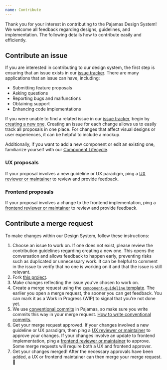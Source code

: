 ```yaml
---
name: Contribute
---
```


Thank you for your interest in contributing to the Pajamas Design System! We
welcome all feedback regarding designs, guidelines, and implementation. The
following details how to contribute easily and efficiently.

## Contribute an issue

If you are interested in contributing to our design system, the first step is
ensuring that an issue exists in our [issue tracker](https://gitlab.com/gitlab-org/gitlab-services/design.gitlab.com/issues).
There are many applications that an issue can have, including:

- Submitting feature proposals
- Asking questions
- Reporting bugs and malfunctions
- Obtaining support
- Enhancing code implementations

If you were unable to find a related issue in our [issue tracker](https://gitlab.com/gitlab-org/gitlab-services/design.gitlab.com/issues),
begin by [creating a new one](https://gitlab.com/gitlab-org/gitlab-services/design.gitlab.com/issues/new).
Creating an issue for each change allows us to easily track all proposals in one
place. For changes that affect visual designs or user experiences, it can be
helpful to include a mockup.

Additionally, if you want to add a new component or edit an existing one, familiarize yourself with our [Component Lifecycle](lifecycle).

### UX proposals

If your proposal involves a new guideline or UX paradigm, ping a
[UX reviewer or maintainer](https://about.gitlab.com/handbook/engineering/projects/#design.gitlab.com)
to review and provide feedback.

### Frontend proposals

If your proposal involves a change to the frontend implementation, ping a
[frontend reviewer or maintainer](https://about.gitlab.com/handbook/engineering/projects/#design.gitlab.com)
to review and provide feedback.

## Contribute a merge request

To make changes within our Design System, follow these instructions:

1. Choose an issue to work on. If one does not exist, please review the
   contribution guidelines regarding creating a new one. This opens the conversation
   and allows feedback to happen early, preventing risks such as duplicated or
   unnecessary work. It can be helpful to comment in the issue to verify that no one
   is working on it and that the issue is still relevant.
1. Fork [this project](https://gitlab.com/gitlab-org/gitlab-services/design.gitlab.com).
1. Make changes reflecting the issue you’ve chosen to work on.
1. Create a merge request using the [`component-guideline` template](https://gitlab.com/gitlab-org/gitlab-services/design.gitlab.com/-/blob/main/.gitlab/merge_request_templates/component-guideline.md). The earlier you open a merge request, the sooner you
   can get feedback. You can mark it as a Work in Progress (WIP) to signal that you’re
   not done yet.
1. We use [conventional commits](https://www.conventionalcommits.org/en/v1.0.0/) in Pajamas, so make sure you write commits this way in your merge request. [How to write conventional commits](https://gitlab.com/gitlab-org/gitlab-services/design.gitlab.com/-/blob/main/doc/commits.md).
1. Get your merge request approved. If your changes involved a new guideline or
   UX paradigm, then ping a [UX reviewer or maintainer](https://about.gitlab.com/handbook/engineering/projects/#design.gitlab.com)
   to approve your changes. If your changes involve an update to frontend implementation,
   ping a [frontend reviewer or maintainer](https://about.gitlab.com/handbook/engineering/projects/#design.gitlab.com)
   to approve. Some merge requests will require both a UX and frontend approver.
1. Get your changes merged! After the necessary approvals have been added, a UX
   or frontend maintainer can then merge your merge request. 🙌
